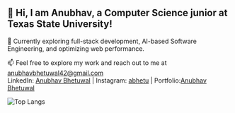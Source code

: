 ## 👋 Hi, I am Anubhav, a Computer Science junior at Texas State University!

🌱 Currently exploring full-stack development, AI-based Software Engineering, and optimizing web performance.

📫 Feel free to explore my work and reach out to me at anubhavbhetuwal42@gmail.com <br>
LinkedIn: [Anubhav Bhetuwal](https://www.linkedin.com/in/anubhav-bhetuwal/) | Instagram: [abhetu](http://instagram.com/abhetu) | Portfolio:[Anubhav Bhetuwal](https://abhetu.github.io/Myportfolio/) <br>


![Top Langs](https://github-readme-stats.vercel.app/api/top-langs/?username=abhetu&layout=compact)
